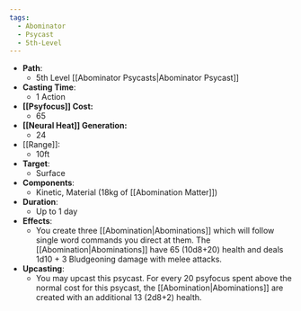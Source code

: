 ```yaml
---
tags:
  - Abominator
  - Psycast
  - 5th-Level
---
```

- **Path**:
	- 5th Level [[Abominator Psycasts|Abominator Psycast]]
- **Casting Time**:
	- 1 Action
- **[[Psyfocus]] Cost:**
	- 65
- **[[Neural Heat]] Generation:**
	- 24
- [[Range]]:
	- 10ft
- **Target**:
	- Surface
- **Components**:
	- Kinetic, Material (18kg of [[Abomination Matter]])
- **Duration**:
	- Up to 1 day
- **Effects**:
	- You create three [[Abomination|Abominations]] which will follow single word commands you direct at them. The [[Abomination|Abominations]] have 65 (10d8+20) health and deals 1d10 + 3 Bludgeoning damage with melee attacks.
- **Upcasting**:
	- You may upcast this psycast. For every 20 psyfocus spent above the normal cost for this psycast, the [[Abomination|Abominations]] are created with an additional 13 (2d8+2) health.
